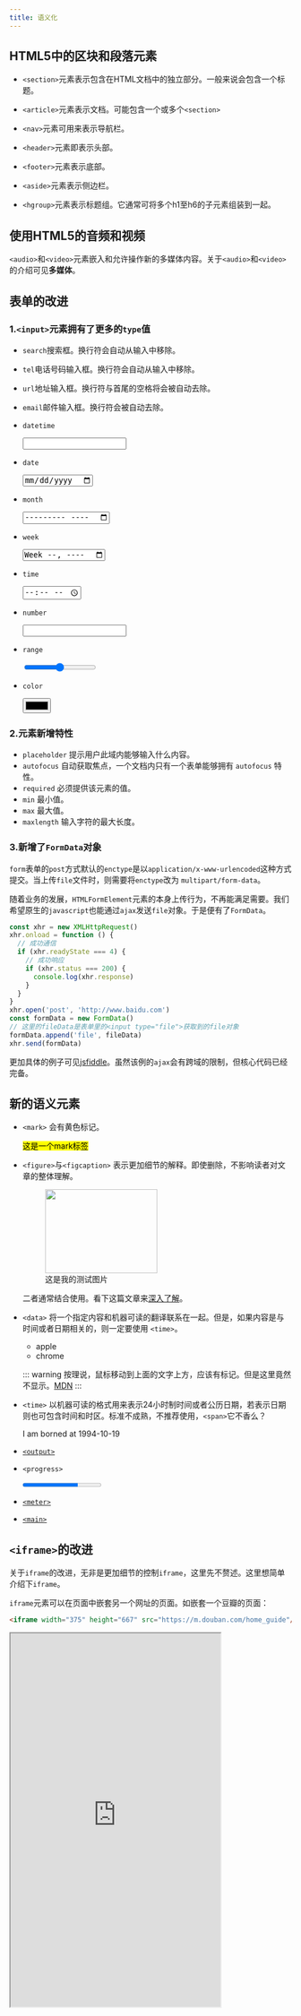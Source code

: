 ```yaml
---
title: 语义化
---
```

## HTML5中的区块和段落元素
- `<section>`元素表示包含在HTML文档中的独立部分。一般来说会包含一个标题。

- `<article>`元素表示文档。可能包含一个或多个`<section>`

- `<nav>`元素可用来表示导航栏。
  
- `<header>`元素即表示头部。

- `<footer>`元素表示底部。

- `<aside>`元素表示侧边栏。

- `<hgroup>`元素表示标题组。它通常可将多个h1至h6的子元素组装到一起。

## 使用HTML5的音频和视频

  `<audio>`和`<video>`元素嵌入和允许操作新的多媒体内容。关于`<audio>`和`<video>`的介绍可见**多媒体**。

## 表单的改进

### 1.`<input>`元素拥有了更多的`type`值
- `search`搜索框。换行符会自动从输入中移除。

- `tel`电话号码输入框。换行符会自动从输入中移除。
  
- `url`地址输入框。换行符与首尾的空格将会被自动去除。

- `email`邮件输入框。换行符会被自动去除。
- `datetime`

  <input type="datetime">
- `date`

  <input type="date">
- `month`

  <input type="month">
- `week`

  <input type="week">
- `time`
  
  <input type="time">
- `number`

  <input type="number">
- `range`

  <input type="range">
- `color`

  <input type="color">

### 2.元素新增特性
- `placeholder` 提示用户此域内能够输入什么内容。
- `autofocus` 自动获取焦点，一个文档内只有一个表单能够拥有 `autofocus` 特性。
- `required` 必须提供该元素的值。
- `min` 最小值。
- `max` 最大值。
- `maxlength` 输入字符的最大长度。

### 3.新增了`FormData`对象

`form`表单的`post`方式默认的`enctype`是以`application/x-www-urlencoded`这种方式提交。当上传`file`文件时，则需要将`enctype`改为
`multipart/form-data`。

随着业务的发展，`HTMLFormElement`元素的本身上传行为，不再能满足需要。我们希望原生的`javascript`也能通过`ajax`发送`file`对象。于是便有了`FormData`。

```js
const xhr = new XMLHttpRequest()
xhr.onload = function () {
  // 成功通信
  if (xhr.readyState === 4) {
    // 成功响应
    if (xhr.status === 200) {
      console.log(xhr.response)
    }
  }
}
xhr.open('post', 'http://www.baidu.com')
const formData = new FormData()
// 这里的fileData是表单里的<input type="file">获取到的file对象
formData.append('file', fileData)
xhr.send(formData)
```

更加具体的例子可见[jsfiddle](https://jsfiddle.net/jsgoshu/b8741mno/11/)。虽然该例的`ajax`会有跨域的限制，但核心代码已经完备。
## 新的语义元素

- `<mark>` 会有黄色标记。

  <mark>这是一个mark标签</mark>

- `<figure>`与`<figcaption>` 表示更加细节的解释。即使删除，不影响读者对文章的整体理解。

  <figure>
    <img style="width: 200px; height: 150px;" src="./images/scene.jpg">
    <figcaption>这是我的测试图片</figcaption>
  </figure>

  二者通常结合使用。看下这篇文章来[深入了解](https://juejin.im/post/5cc5ad456fb9a032233532df)。

- `<data>` 将一个指定内容和机器可读的翻译联系在一起。但是，如果内容是与时间或者日期相关的，则一定要使用 `<time>`。

  <ul>
    <li><data value="apple">apple</data></li>
    <li><data value="123">chrome</data></li>
  </ul>

  ::: warning
  按理说，鼠标移动到上面的文字上方，应该有标记。但是这里竟然不显示。[MDN](https://developer.mozilla.org/zh-CN/docs/Web/HTML/Element/data)
  :::

- `<time>` 以机器可读的格式用来表示24小时制时间或者公历日期，若表示日期则也可包含时间和时区。标准不成熟，不推荐使用，`<span>`它不香么？

  <p>I am borned at <time datetime="1994-10-19 13:00">1994-10-19</time></p>

- [`<output>`](https://developer.mozilla.org/zh-CN/docs/Web/HTML/Element/output)
  
- `<progress>`

  <progress value="70" max="100">70 %</progress>

- [`<meter>`](https://developer.mozilla.org/zh-CN/docs/Web/HTML/Element/meter)

- [`<main>`](https://developer.mozilla.org/zh-CN/docs/Web/HTML/Element/main)

## `<iframe>`的改进
关于`iframe`的改进，无非是更加细节的控制`iframe`，这里先不赘述。这里想简单介绍下`iframe`。

`iframe`元素可以在页面中嵌套另一个网址的页面。如嵌套一个豆瓣的页面：
```html
<iframe width="375" height="667" src="https://m.douban.com/home_guide"/>
```
<iframe id="iframe" width="375" height="667" src="https://m.douban.com/home_guide"/>
